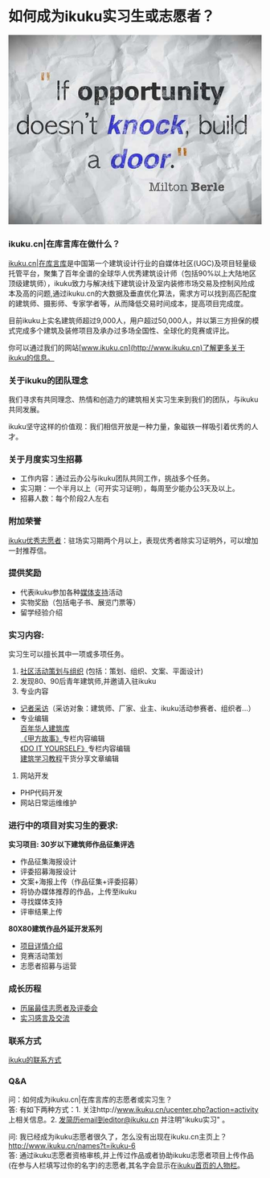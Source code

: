 # 如何成为ikuku实习生或志愿者？  

![door](images/door.jpg)

### ikuku.cn|在库言库在做什么？

[ikuku.cn|在库言库](http://www.ikuku.cn)是中国第一个建筑设计行业的自媒体社区(UGC)及项目轻量级托管平台，聚集了百年全谱的全球华人优秀建筑设计师（包括90%以上大陆地区顶级建筑师），ikuku致力与解决线下建筑设计及室内装修市场交易及控制风险成本及高的问题,通过ikuku.cn的大数据及垂直优化算法，需求方可以找到高匹配度的建筑师、摄影师、专家学者等，从而降低交易时间成本，提高项目完成度。

目前ikuku上实名建筑师超过9,000人，用户超过50,000人，并以第三方担保的模式完成多个建筑及装修项目及承办过多场全国性、全球化的竞赛或评比。

你可以通过我们的网站[www.ikuku.cn](http://www.ikuku.cn)了解更多关于ikuku的信息。

### 关于ikuku的团队理念  

我们寻求有共同理念、热情和创造力的建筑相关实习生来到我们的团队，与ikuku共同发展。

ikuku坚守这样的价值观：我们相信开放是一种力量，象磁铁一样吸引着优秀的人才。 

### 关于月度实习生招募
* 工作内容：通过云办公与ikuku团队共同工作，挑战多个任务。
* 实习期：一个半月以上（可开实习证明），每周至少能办公3天及以上。
* 招募人数：每个阶段2人左右

### 附加荣誉

[ikuku优秀志愿者](volunteer-20.md)：驻场实习期两个月以上，表现优秀者除实习证明外，可以增加一封推荐信。

### 提供奖励

* 代表ikuku参加各种[媒体支持](http://www.ikuku.cn/tag/%E5%AA%92%E4%BD%93%E6%94%AF%E6%8C%81)活动
* 实物奖励（包括电子书、展览门票等）
* 留学经验介绍


### 实习内容: 

实习生可以擅长其中一项或多项任务。  
1. [社区活动策划与组织](volunteer-2.md) (包括：策划、组织、文案、平面设计)
1. 发现80、90后青年建筑师,并邀请入驻ikuku  
1. 专业内容    
 * [记者采访](http://www.ikuku.cn/tag/ikuku%E5%BF%97%E6%84%BF%E8%80%85%E9%87%87%E8%AE%BF)（采访对象：建筑师、厂家、业主、ikuku活动参赛者、组织者...）  
 * 专业编辑  
   [百年华人建筑库](100.md)  
   [《甲方故事》](http://www.ikuku.cn/tag/%E7%94%B2%E6%96%B9%E6%95%85%E4%BA%8B)专栏内容编辑  
   [《DO IT YOURSELF》](http://www.ikuku.cn/tag/diy)专栏内容编辑  
   [建筑学习教程](http://www.ikuku.cn/tag/%E6%8A%80%E6%B3%95)干货分享文章编辑  
1. 网站开发
 * PHP代码开发  
 * 网站日常运维维护  


### 进行中的项目对实习生的要求: 

**实习项目: 30岁以下建筑师作品征集评选**
* 作品征集海报设计
* 评委招募海报设计
* 文案+海报上传（作品征集+评委招募）
* 将协办媒体推荐的作品，上传至ikuku
* 寻找媒体支持
* 评审结果上传  


**80X80建筑作品外延开发系列**
* [项目详情介绍](volunteer-21.md)
* 竞赛活动策划  
* 志愿者招募与运营  


### 成长历程   

* [历届最佳志愿者及评委会](volunteer-20.md)
* [实习感言及交流](volunteer-9.md)



### 联系方式  
[ikuku的联系方式](contact.md)  



### Q&A  

问：如何成为ikuku.cn|在库言库的志愿者或实习生？    
答: 有如下两种方式：1. 关注http://www.ikuku.cn/ucenter.php?action=activity 上相关信息。2. 发简历email到editor@ikuku.cn 并注明"ikuku实习" 。

问: 我已经成为ikuku志愿者很久了，怎么没有出现在ikuku.cn主页上？  http://www.ikuku.cn/names?t=ikuku-6  
答: 通过ikuku志愿者资格审核,并上传过作品或者协助ikuku志愿者项目上传作品(在参与人栏填写过你的名字)的志愿者,其名字会显示在[ikuku首页的人物栏](http://www.ikuku.cn/names?t=ikuku-6)。 

 
